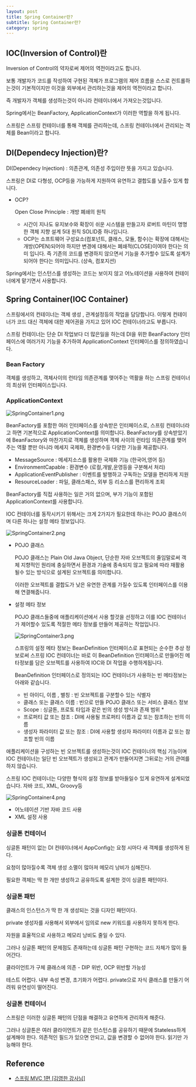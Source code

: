 ```yaml
---
layout: post
title: Spring Container란?
subtitle: Spring Container란?
category: spring
---
```




## IOC(Inversion of Control)란

Inversion of Control의 약자로써 제어의 역전이라고도 합니다.

보통 개발자가 코드를 작성하여 구현된 객체가 프로그램의 제어 흐름을 스스로 컨트롤하는것이 기본적이지만 이것을 외부에서 관리하는것을 제어의 역전이라고 합니다.

즉 개발자가 객체를 생성하는것이 아니라 컨테이너에서 가져오는것입니다.

Spring에서는 BeanFactory, ApplicationContext가 이러한 역할을 하게 됩니다.

스프링은 스프링 컨테이너를 통해 객체를 관리하는데, 스프링 컨테이너에서 관리되는 객체를 Bean이라고 합니다.

## DI(Dependecy Injection)란?

DI(Dependecy Injection) : 의존관계, 의존성 주입이란 뜻을 가지고 있습니다.

스프링은 DI로 다형성, OCP등을 가능하게 지원하여 유연하고 결합도를 낮출수 있게 합니다.

- OCP?

    Open Close Principle : 개방 폐쇄의 원칙

    - 시간이 지나도 유지보수와 확장이 쉬운 시스템을 만들고자 로버트 마틴이 명명한 객체 지향 설계 5대 원칙 SOLID중 하나입니다.
    - OCP는 소프트웨어 구성요소(컴포넌트, 클래스, 모듈, 함수)는 확장에 대해서는 개방(OPEN)되어야 하지만 변경에 대해서는 폐쇄적(CLOSE)이여야 한다는 의미 입니다. 즉 기존의 코드를 변경하지 않으면서 기능을 추가할수 있도록 설계가 되어야 한다는 의미입니다. (상속, 컴포지션)


Spring에서는 인스턴스를 생성하는 코드는 보이지 않고 어노테이션을 사용하여 컨테이너에게 맡기면서 사용합니다.

## Spring Container(IOC Container)

스프링에서의 컨테이너는 객체 생성 , 관계설정등의 작업을 담당합니다. 이렇게 컨테이너가 코드 대신 객체에 대한 제어권을 가지고 있어 IOC 컨테이너라고도 부릅니다.

스프링 컨테이너는 단순 DI 작업보다 더 많은일을 하는데 DI을 위한 BeanFactory 인터페이스에 여러가지 기능을 추가하여 ApplicationContext 인터페이스를 정의하였습니다.

### Bean Factory

객체를 생성하고, 객체사이의 런타임 의존관계를 맺어주는 역활을 하는 스프링 컨테이너의 최상위 인터페이스입니다.

### ApplicationContext

![SpringContainer1.png](/img/post/SpringContainer1.png)

BeanFactory를 포함한 여러 인터페이스를 상속받은 인터페이스로, 스프링 컨테이너라고 하면 기본적으로 ApplicationContext를 의미합니다. BeanFactory를 상속받았기에 BeanFactory와 마찬가지로 객체를 생성하며 객체 사이의 런타임 의존관계를 맺어주는 역활 뿐만 아니라 메세지 국제화, 환경변수등 다양한 기능을 제공합니다.

- MessageSource : 메세지소스를 활용한 국제화 기능 (한국어,영어 등)
- EnvironmentCapable : 환경변수 (로컬,개발,운영등을 구분해서 처리)
- ApplicationEventPublisher : 이벤트를 발행하고 구독하는 모델을 편리하게 지원
- ResourceLoader : 파일, 클래스패스, 외부 등 리소스를 편리하게 조회

BeanFactory를 직접 사용하는 일은 거의 없으며, 부가 기능이 포함된 ApplicationContext를 사용합니다.

IOC 컨테이너를 동작시키기 위해서는 크게 2가지가 필요한데 하나는 POJO 클래스이며 다른 하나는 설정 메타 정보입니다.

![SpringContainer2.png](/img/post/SpringContainer2.png)

- POJO 클래스

    POJO 클래스는 Plain Old Java Object, 단순한 자바 오브젝트의 줄임말로써 객체 지향적인 원리에 충실하면서 환경과 기술에 종속되지 않고 필요에 따라 재활용 될수 있는 방식으로 설계된 오브젝트를 의미합니다.

    이러한 오브젝트를 결합도가 낮은 유연한 관계를 가질수 있도록 인터페이스를 이용해 연결해줍니다.


- 설정 메타 정보

    POJO 클래스들중에 애플리케이션에서 사용 할것을 선정하고 이를 IOC 컨테이너가 제어할수 있도록 적절한 메타 정보를 만들어 제공하는 작업입니다.

    ![SpringContainer3.png](/img/post/SpringContainer3.png)

    스프링의 설정 메타 정보는 BeanDefinition 인터페이스로 표현되는 순수한 추상 정보로써 스프링 IOC 컨테이너는 바로 이 BeanDefinition 인터페이스로 만들어진 메타정보를 담은 오브젝트를 사용하여 IOC와 DI 작업을 수행하게됩니다.

    BeanDefinition 인터페이스로 정의되는 IOC 컨테이너가 사용하는 빈 메타정보는 아래와 같습니다.

    - 빈 아이디, 이름 , 별칭 : 빈 오브젝트를 구분할수 있는 식별자
    - 클래스 또는 클래스 이름 : 빈으로 만들 POJO 클래스 또는 서비스 클래스 정보
    - Scope : 싱글톤, 프로토 타입과 같은 빈의 생성 방식과 존재 범위 *
    - 프로퍼티 값 또는 참조 : DI에 사용될 프로퍼티 이름과 값 또는 참조하는 빈의 이름
    - 생성자 파라미터 값 또는 참조 : DI에 사용할 생성자 파라미터 이름과 값 또는 참조할 빈의 이름


애플리케이션을 구성하는 빈 오브젝트를 생성하는것이 IOC 컨테이너의 핵심 기능이며 IOC 컨테이너는 일단 빈 오브젝트가 생성되고 관계가 만들어지면 그뒤로는 거의 관여를 하지 않습니다.

스프링 IOC 컨테이너는 다양한 형식의 설정 정보를 받아들일수 있게 유연하게 설계되었습니다. 자바 코드, XML, Groovy등

![SpringContainer4.png](/img/post/SpringContainer4.png)

- 어노테이션 기반 자바 코드 사용
- XML 설정 사용

### 싱글톤 컨테이너

싱글톤 패턴이 없는 DI 컨테이너에서 AppConfig는 요청 시마다 새 객체를 생성하게 된다.

요청이 많아질수록 객체 생성 소멸이 많아져 메모리 낭비가 심해진다.

필요한 객체는 딱 한 개만 생성하고 공유하도록 설계한 것이 싱글톤 패턴이다.

### 싱글톤 패턴

클래스의 인스턴스가 딱 한 개 생성되는 것을 디자인 패턴이다.

private 생성자를 사용해서 외부에서 임의로 new 키워드를 사용하지 못하게 한다.

자원을 효율적으로 사용하고 메모리 낭비도 줄일 수 있다.

그러나 싱글톤 패턴의 문제점도 존재하는데 싱글톤 패턴 구현하는 코드 자체가 많이 들어간다.

클라이언트가 구체 클래스에 의존 - DIP 위반, OCP 위반할 가능성

테스트 어렵다. 내부 속성 변경, 초기화가 어렵다. private으로 자식 클래스를 만들기 어려워 유연성이 떨어진다.

### 싱글톤 컨테이너

스프링은 이러한 싱글톤 패턴의 단점을 해결하고 유연하게 관리하게 해준다.

그러나 싱글톤은 여러 클라이언트가 같은 인스턴스를 공유하기 때문에 Stateless하게 설계해야 한다. 의존적인 필드가 있으면 안되고, 값을 변경할 수 없어야 한다. 읽기만 가능해야 한다.

## Reference

- [스프링 MVC 1편 [김영한 강사님]](https://www.inflearn.com/course/%EC%8A%A4%ED%94%84%EB%A7%81-mvc-1)
